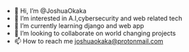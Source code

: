 - 👋 Hi, I’m @JoshuaOkaka
- 👀 I’m interested in A.I,cybersecurity and web related tech
- 🌱 I’m currently learning django and web app 
- 💞️ I’m looking to collaborate on world changing projects
- 📫 How to reach me joshuaokaka@protonmail.com

<!---
JoshuaOkaka/JoshuaOkaka is a ✨ special ✨ repository because its `README.md` (this file) appears on your GitHub profile.
You can click the Preview link to take a look at your changes.
--->
